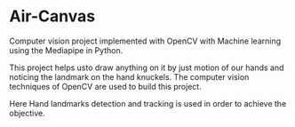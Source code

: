 # Air-Canvas
Computer vision project implemented with OpenCV with Machine learning using the Mediapipe in Python.

This project helps usto draw anything on it by just motion of our hands and noticing the landmark on the hand knuckels. 
The computer vision techniques of OpenCV are used to build this project.

Here Hand landmarks detection and tracking is used in order to achieve the objective.